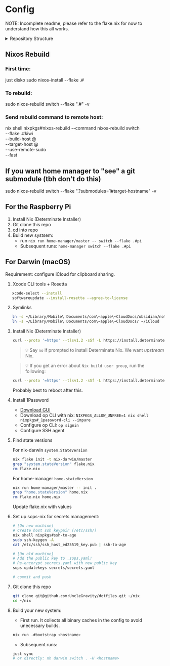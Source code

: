 # Config

NOTE: Incomplete readme, please refer to the flake.nix for now to understand how this all works.

<details>
<summary>Repository Structure</summary>

<!-- readme-tree start -->
```
.
├── .envrc
├── .github
│   ├── actions
│   │   ├── free-up-space
│   │   │   └── action.yml
│   │   └── ntfy
│   │       └── action.yml
│   └── workflows
│       ├── ci.yml
│       ├── update-flake-lock.yml
│       └── update-tree.yml
├── .gitignore
├── .sops.yaml
├── AGENTS.md
├── README.md
├── flake.lock
├── flake.nix
├── justfile
├── machines
│   ├── darwin
│   │   ├── BASURA
│   │   │   ├── configuration.nix
│   │   │   └── home.nix
│   │   ├── BENGKUI
│   │   │   ├── configuration.nix
│   │   │   └── home.nix
│   │   └── banana
│   │       ├── configuration.nix
│   │       ├── home.nix
│   │       └── linux-builder.nix
│   ├── hm
│   │   └── pi
│   │       ├── dirty-post-install.sh
│   │       └── home.nix
│   └── nixos
│       ├── kiwi
│       │   ├── configuration.nix
│       │   ├── hardware
│       │   │   ├── disko.nix
│       │   │   ├── hardware.nix
│       │   │   ├── mounts.nix
│       │   │   └── zfs.nix
│       │   ├── home.nix
│       │   └── services
│       │       ├── backup
│       │       │   ├── cleanup-snapshots.sh
│       │       │   ├── create-snapshots.sh
│       │       │   ├── default.nix
│       │       │   └── resolve-snapshot-paths.sh
│       │       ├── grafana
│       │       │   ├── dashboards
│       │       │   │   ├── restic-backups.json
│       │       │   │   └── system-overview.json
│       │       │   └── grafana.nix
│       │       ├── samba.nix
│       │       └── wifi.nix
│       └── nixos
│           ├── configuration.nix
│           ├── hardware.nix
│           └── home.nix
├── modules
│   ├── common
│   │   ├── config.nix
│   │   ├── default.nix
│   │   ├── ntfy.nix
│   │   ├── pkgs.nix
│   │   └── sops.nix
│   ├── darwin
│   │   ├── _core.nix
│   │   ├── _nh.nix
│   │   ├── apfs-snapshots.nix
│   │   ├── default.nix
│   │   └── homebrew.nix
│   ├── home
│   │   ├── _core.nix
│   │   ├── aichat.nix
│   │   ├── bat.nix
│   │   ├── default.nix
│   │   ├── direnv.nix
│   │   ├── dotfiles
│   │   │   ├── default.nix
│   │   │   ├── ghostty
│   │   │   │   └── config
│   │   │   ├── karabiner
│   │   │   │   └── karabiner.json
│   │   │   ├── kitty
│   │   │   │   ├── current-theme.conf
│   │   │   │   ├── gruvbox-material-dark-hard.conf
│   │   │   │   ├── gruvbox-material-dark-medium.conf
│   │   │   │   ├── kanagawa.conf
│   │   │   │   ├── kanagawa_dragon.conf
│   │   │   │   └── kitty.conf
│   │   │   └── sops
│   │   │       └── .sops.yaml
│   │   ├── nvim
│   │   │   ├── colorscheme.nix
│   │   │   ├── default.nix
│   │   │   ├── formatting.nix
│   │   │   ├── gitsigns.nix
│   │   │   ├── lsp.nix
│   │   │   ├── lua
│   │   │   │   └── extra
│   │   │   │       ├── foldtext.lua
│   │   │   │       └── persist-view.lua
│   │   │   ├── mini.nix
│   │   │   ├── snacks.nix
│   │   │   ├── treesitter.nix
│   │   │   └── which-key.nix
│   │   ├── pkgs.nix
│   │   ├── ssh.nix
│   │   ├── television
│   │   │   ├── cable
│   │   │   │   ├── alias.toml
│   │   │   │   ├── dirs.toml
│   │   │   │   ├── env.toml
│   │   │   │   ├── files.toml
│   │   │   │   ├── git-branch.toml
│   │   │   │   ├── git-diff.toml
│   │   │   │   ├── git-log.toml
│   │   │   │   ├── git-reflog.toml
│   │   │   │   ├── git-repos.toml
│   │   │   │   ├── text.toml
│   │   │   │   └── zsh-history.toml
│   │   │   ├── config.toml
│   │   │   └── default.nix
│   │   ├── tmux
│   │   │   ├── default.nix
│   │   │   └── tmux.conf
│   │   ├── yazi
│   │   │   └── default.nix
│   │   └── zsh
│   │       ├── aliases.zsh
│   │       ├── default.nix
│   │       ├── fzf.zsh
│   │       ├── macos
│   │       │   └── dev.zsh
│   │       └── p10k.zsh
│   └── nixos
│       ├── _core.nix
│       ├── default.nix
│       ├── display-manager.nix
│       ├── docker.nix
│       ├── escape-hatch.nix
│       ├── guacamole
│       │   ├── default.nix
│       │   └── user-mapping.xml.sops
│       ├── gui.nix
│       ├── hackrf.nix
│       ├── immich.nix
│       ├── nh.nix
│       └── tailscale.nix
├── new_tree.txt
├── overlays
│   ├── default.nix
│   ├── my.nix
│   ├── television.nix
│   └── zig.nix
├── packages
│   ├── bootstrap.nix
│   ├── default.nix
│   ├── greet.nix
│   ├── nix-search-fzf.nix
│   ├── optnix-fzf.nix
│   ├── optnix.nix
│   ├── scripts
│   │   ├── _completions
│   │   │   ├── _push
│   │   │   ├── _t
│   │   │   └── _vm
│   │   ├── all
│   │   │   ├── push
│   │   │   └── t
│   │   ├── darwin
│   │   │   ├── decrypt
│   │   │   ├── encrypt
│   │   │   └── vm
│   │   └── default.nix
│   └── wrappers
│       ├── default.nix
│       ├── git
│       │   ├── config
│       │   └── default.nix
│       ├── helix
│       │   ├── config.toml
│       │   └── default.nix
│       ├── hello.nix
│       ├── lazygit
│       │   ├── config.yml
│       │   └── default.nix
│       └── nvim
│           ├── config
│           │   ├── .stylua.toml
│           │   ├── init.lua
│           │   └── lua
│           │       ├── config
│           │       │   ├── autocommands.lua
│           │       │   ├── init.lua
│           │       │   ├── keymaps.lua
│           │       │   ├── lazy.lua
│           │       │   └── options.lua
│           │       ├── extra
│           │       │   └── foldtext.lua
│           │       └── plugins
│           │           ├── _cmp.lua
│           │           ├── _debug.lua
│           │           ├── _lsp.lua
│           │           ├── _mini.lua
│           │           ├── ai_avante.lua
│           │           ├── ai_codecompanion.lua
│           │           ├── ai_llama.lua
│           │           ├── ai_supermaven.lua
│           │           ├── bqf.lua
│           │           ├── colorscheme.lua
│           │           ├── dashboard.lua
│           │           ├── flash.lua
│           │           ├── formatting.lua
│           │           ├── gitsigns.lua
│           │           ├── lualine.lua
│           │           ├── markdown.lua
│           │           ├── neo-tree.lua
│           │           ├── noice.lua
│           │           ├── scrollbar.lua
│           │           ├── snacks.lua
│           │           ├── telescope.lua
│           │           ├── treesitter.lua
│           │           ├── which-key.lua
│           │           ├── yazi.lua
│           │           └── z_utils.lua
│           └── default.nix
└── secrets
    └── secrets.yaml

58 directories, 174 files
```
<!-- readme-tree end -->

</details>

## Nixos Rebuild

### First time:
just disko <hostname>
sudo nixos-install --flake .#<hostname>

### To rebuild:
sudo nixos-rebuild switch --flake ".#<hostname>" -v

### Send rebuild command to remote host:
nix shell nixpkgs#nixos-rebuild --command nixos-rebuild switch \
  --flake .#kiwi \
  --build-host <user>@<hostname> \
  --target-host <user>@<hostname> \
  --use-remote-sudo \
  --fast

## If you want home manager to "see" a git submodule (tbh don't do this)

sudo nixos-rebuild switch --flake ".?submodules=1#target-hostname" -v

## For the Raspberry Pi

1. Install Nix (Determinate Installer)
2. Git clone this repo
3. cd into repo
4. Build new systsem:
   - run `nix run home-manager/master -- switch --flake .#pi`
   - Subsequent runs: `home-manager switch --flake .#pi`

## For Darwin (macOS)
Requirement: configure iCloud for clipboard sharing.

1. Xcode CLI tools + Rosetta
```bash
   xcode-select --install
   softwareupdate --install-rosetta --agree-to-license
```

2. Symlinks
```bash
   ln -s ~/Library/Mobile\ Documents/com\~apple\~CloudDocs/obsidian/notes ~/Notes
   ln -s ~/Library/Mobile\ Documents/com\~apple\~CloudDocs/ ~/iCloud
```

3. Install Nix (Determinate Installer)
   ```bash
   curl --proto '=https' --tlsv1.2 -sSf -L https://install.determinate.systems/nix | sh -s -- install --no-confirm
   ```
   > 💡 Say `no` if prompted to install Determinate Nix. We want _upstream_ Nix.

   > 💡 If you get an error about `Nix build user group`, run the following:
   ```bash
   curl --proto '=https' --tlsv1.2 -sSf -L https://install.determinate.systems/nix/pr/1448 | sh -s -- repair sequoia --move-existing-users
   ```
   Probably best to reboot after this.

4. Install 1Password
   - [Download GUI](https://1password.com/downloads/mac)
   - Download op CLI with nix: `NIXPKGS_ALLOW_UNFREE=1 nix shell nixpkgs#_1password-cli --impure`
   - Configure op CLI: `op signin`
   - Configure SSH agent

5. Find state versions

   For nix-darwin `system.StateVersion`
   ```bash
   nix flake init -t nix-darwin/master
   grep "system.stateVersion" flake.nix
   rm flake.nix
   ```

   For home-manager `home.stateVersion`
   ```bash
   nix run home-manager/master -- init .
   grep "home.stateVersion" home.nix
   rm flake.nix home.nix
   ```

   Update flake.nix with values

6. Set up sops-nix for secrets management:
   ```bash
   # [On new machine]
   # Create host ssh keypair (/etc/ssh/)
   nix shell nixpkgs#ssh-to-age
   sudo ssh-keygen -A
   cat /etc/ssh/ssh_host_ed25519_key.pub | ssh-to-age

   # [On old machine]
   # Add the public key to .sops.yaml!
   # Re-encerypt secrets.yaml with new public key
   sops updatekeys secrets/secrets.yaml

   # commit and push
   ```

7. Git clone this repo
   ```bash
   git clone git@github.com:UncleGravity/dotfiles.git ~/nix
   cd ~/nix
   ```

8. Build your new system:
   - First run. It collects all binary caches in the config to avoid unecessary builds.
   ```bash
   nix run .#bootstrap <hostname>
   ```
   - Subsequent runs:
   ```bash
   just sync
   # or directly: nh darwin switch . -H <hostname>
   ```
